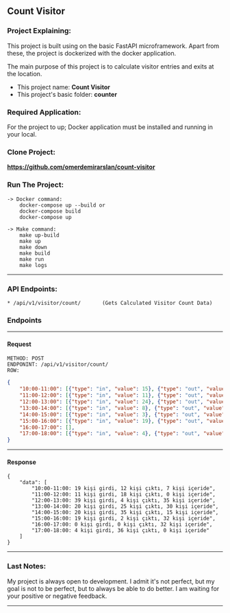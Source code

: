 ## Count Visitor

### Project Explaining:

This project is built using on the basic FastAPI microframework. Apart from these, the project is
dockerized with the docker application.

The main purpose of this project is to calculate visitor entries and exits at the location.


* This project name: **Count Visitor**
* This project's basic folder: **counter**

### Required Application:

For the project to up; Docker application must be installed and running in your local.

### Clone Project:

**https://github.com/omerdemirarslan/count-visitor**

### Run The Project:
    
    -> Docker command:
        docker-compose up --build or
        docker-compose build
        docker-compose up

    -> Make command:
        make up-build
        make up
        make down
        make build
        make run
        make logs

---
### API Endpoints:

    * /api/v1/visitor/count/       (Gets Calculated Visitor Count Data)

### Endpoints
---

#### Request
    METHOD: POST
    ENDPONINT: /api/v1/visitor/count/
    ROW:
```json
{
    "10:00-11:00": [{"type": "in", "value": 15}, {"type": "out", "value": 12}, {"type": "in", "value": 4}],
    "11:00-12:00": [{"type": "in", "value": 11}, {"type": "out", "value": 14}, {"type": "out", "value": 4}],
    "12:00-13:00": [{"type": "in", "value": 24}, {"type": "out", "value": 4}, {"type": "in", "value": 15}],
    "13:00-14:00": [{"type": "in", "value": 8}, {"type": "out", "value": 25}, {"type": "in", "value": 12}],
    "14:00-15:00": [{"type": "in", "value": 3}, {"type": "out", "value": 5}, {"type": "in", "value": 17}, {"type": "out", "value": 30}],
    "15:00-16:00": [{"type": "in", "value": 19}, {"type": "out", "value": 2}],
    "16:00-17:00": [],
    "17:00-18:00": [{"type": "in", "value": 4}, {"type": "out", "value": 36}]
}
```
---

#### Response

```
{
    "data": [
        "10:00-11:00: 19 kişi girdi, 12 kişi çıktı, 7 kişi içeride",
        "11:00-12:00: 11 kişi girdi, 18 kişi çıktı, 0 kişi içeride",
        "12:00-13:00: 39 kişi girdi, 4 kişi çıktı, 35 kişi içeride",
        "13:00-14:00: 20 kişi girdi, 25 kişi çıktı, 30 kişi içeride",
        "14:00-15:00: 20 kişi girdi, 35 kişi çıktı, 15 kişi içeride",
        "15:00-16:00: 19 kişi girdi, 2 kişi çıktı, 32 kişi içeride",
        "16:00-17:00: 0 kişi girdi, 0 kişi çıktı, 32 kişi içeride",
        "17:00-18:00: 4 kişi girdi, 36 kişi çıktı, 0 kişi içeride"
    ]
}
```

---

### Last Notes:

My project is always open to development. I admit it's not perfect, but my goal is not to be perfect, but to always be
able to do better. I am waiting for your positive or negative feedback.

---